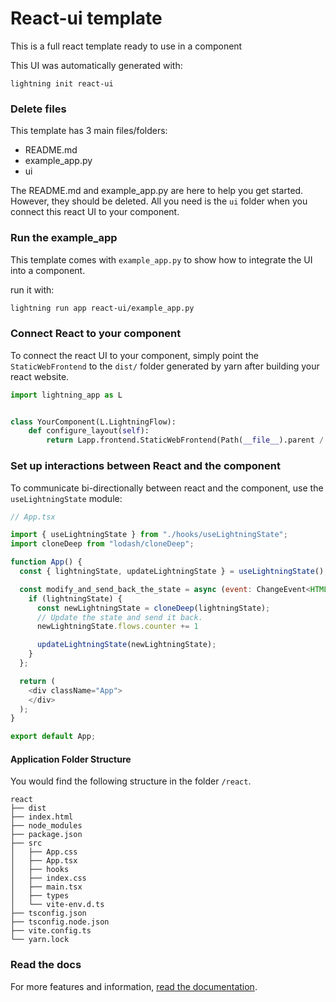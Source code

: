 # React-ui template

This is a full react template ready to use in a component

This UI was automatically generated with:

```commandline
lightning init react-ui
```

### Delete files

This template has 3 main files/folders:

- README.md
- example_app.py
- ui

The README.md and example_app.py are here to help you get started. However, they should be deleted.
All you need is the `ui` folder when you connect this react UI to your component.

### Run the example_app

This template comes with `example_app.py` to show how to integrate the UI into a component.

run it with:

```bash
lightning run app react-ui/example_app.py
```

### Connect React to your component

To connect the react UI to your component, simply point the `StaticWebFrontend` to the `dist/` folder generated by yarn after building your react website.

```python
import lightning_app as L


class YourComponent(L.LightningFlow):
    def configure_layout(self):
        return Lapp.frontend.StaticWebFrontend(Path(__file__).parent / "react-ui/src/dist")
```

### Set up interactions between React and the component

To communicate bi-directionally between react and the component, use the `useLightningState` module:

```js
// App.tsx

import { useLightningState } from "./hooks/useLightningState";
import cloneDeep from "lodash/cloneDeep";

function App() {
  const { lightningState, updateLightningState } = useLightningState();

  const modify_and_send_back_the_state = async (event: ChangeEvent<HTMLInputElement>) => {
    if (lightningState) {
      const newLightningState = cloneDeep(lightningState);
      // Update the state and send it back.
      newLightningState.flows.counter += 1

      updateLightningState(newLightningState);
    }
  };

  return (
    <div className="App">
    </div>
  );
}

export default App;
```

#### Application Folder Structure

You would find the following structure in the folder `/react`.

```
react
├── dist
├── index.html
├── node_modules
├── package.json
├── src
│   ├── App.css
│   ├── App.tsx
│   ├── hooks
│   ├── index.css
│   ├── main.tsx
│   ├── types
│   └── vite-env.d.ts
├── tsconfig.json
├── tsconfig.node.json
├── vite.config.ts
└── yarn.lock
```

### Read the docs

For more features and information, [read the documentation](https://ideal-bassoon-5313f557.pages.github.io/workflows/add_web_ui/react/index.html).
